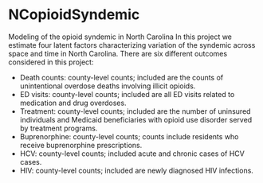 # NCopioidSyndemic
Modeling of the opioid syndemic in North Carolina
In this project we estimate four latent factors characterizing variation of the syndemic across space and time in North Carolina. There are six different outcomes considered in this project: 
- Death counts: county-level counts; included are the counts of unintentional overdose deaths involving illicit opioids.
- ED visits: county-level counts; included are all ED visits related to medication and drug overdoses.
- Treatment: county-level counts; included are the number of uninsured individuals and Medicaid beneficiaries with opioid use disorder served by treatment programs.
- Buprenorphine: county-level counts; counts include residents who receive buprenorphine prescriptions.
- HCV: county-level counts; included acute and chronic cases of HCV cases.
- HIV: county-level counts; included are newly diagnosed HIV infections.

